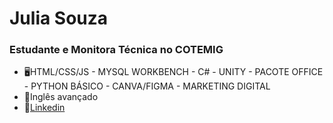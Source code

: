 # Julia Souza
### Estudante e Monitora Técnica no COTEMIG


- 🖥️HTML/CSS/JS - MYSQL WORKBENCH - C# - UNITY - PACOTE OFFICE - PYTHON BÁSICO - CANVA/FIGMA - MARKETING DIGITAL
- 💬Inglês avançado 
- 📱[Linkedin](https://www.linkedin.com/in/julia-souza-b22309239/)



